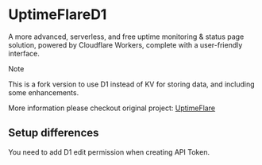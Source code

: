 # UptimeFlareD1

A more advanced, serverless, and free uptime monitoring & status page solution, powered by Cloudflare Workers, complete with a user-friendly interface.

> [!NOTE]  
> This is a fork version to use D1 instead of KV for storing data, and including some enhancements.
>
> More information please checkout original project: [UptimeFlare](https://github.com/lyc8503/UptimeFlare)

## Setup differences

You need to add D1 edit permission when creating API Token.
